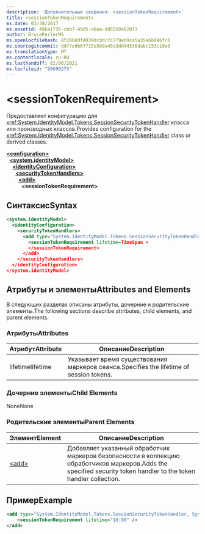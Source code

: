```yaml
---
description: 'Дополнительные сведения: <sessionTokenRequirement>'
title: <sessionTokenRequirement>
ms.date: 03/30/2017
ms.assetid: 496a1735-cbb7-49d5-a6aa-dd5550462073
author: BrucePerlerMS
ms.openlocfilehash: 8f2868df4939dc0dc7c779eb9ca5a35a6b996fc6
ms.sourcegitcommit: ddf7edb67715a5b9a45e3dd44536dabc153c1de0
ms.translationtype: MT
ms.contentlocale: ru-RU
ms.lasthandoff: 02/06/2021
ms.locfileid: "99698275"
---
```

# \<sessionTokenRequirement>

<span data-ttu-id="a2841-102">Предоставляет конфигурацию для <xref:System.IdentityModel.Tokens.SessionSecurityTokenHandler> класса или производных классов.</span><span class="sxs-lookup"><span data-stu-id="a2841-102">Provides configuration for the <xref:System.IdentityModel.Tokens.SessionSecurityTokenHandler> class or derived classes.</span></span>  
  
[**\<configuration>**](../configuration-element.md)\
&nbsp;&nbsp;[**\<system.identityModel>**](system-identitymodel.md)\
&nbsp;&nbsp;&nbsp;&nbsp;[**\<identityConfiguration>**](identityconfiguration.md)\
&nbsp;&nbsp;&nbsp;&nbsp;&nbsp;&nbsp;[**\<securityTokenHandlers>**](securitytokenhandlers.md)\
&nbsp;&nbsp;&nbsp;&nbsp;&nbsp;&nbsp;&nbsp;&nbsp;[**\<add>**](add.md)\
&nbsp;&nbsp;&nbsp;&nbsp;&nbsp;&nbsp;&nbsp;&nbsp;&nbsp;&nbsp;**\<sessionTokenRequirement>**  
  
## <a name="syntax"></a><span data-ttu-id="a2841-103">Синтаксис</span><span class="sxs-lookup"><span data-stu-id="a2841-103">Syntax</span></span>  
  
```xml  
<system.identityModel>  
  <identityConfiguration>  
    <securityTokenHandlers>  
      <add type="System.IdentityModel.Tokens.SessionSecurityTokenHandler, System.IdentityModel">  
        <sessionTokenRequirement lifetime=TimeSpan >  
        </sessionTokenRequirement>  
      </add>  
    </securityTokenHandlers>  
  </identityConfiguration>  
</system.identityModel>  
```  
  
## <a name="attributes-and-elements"></a><span data-ttu-id="a2841-104">Атрибуты и элементы</span><span class="sxs-lookup"><span data-stu-id="a2841-104">Attributes and Elements</span></span>  

 <span data-ttu-id="a2841-105">В следующих разделах описаны атрибуты, дочерние и родительские элементы.</span><span class="sxs-lookup"><span data-stu-id="a2841-105">The following sections describe attributes, child elements, and parent elements.</span></span>  
  
### <a name="attributes"></a><span data-ttu-id="a2841-106">Атрибуты</span><span class="sxs-lookup"><span data-stu-id="a2841-106">Attributes</span></span>  
  
|<span data-ttu-id="a2841-107">Атрибут</span><span class="sxs-lookup"><span data-stu-id="a2841-107">Attribute</span></span>|<span data-ttu-id="a2841-108">Описание</span><span class="sxs-lookup"><span data-stu-id="a2841-108">Description</span></span>|  
|---------------|-----------------|  
|<span data-ttu-id="a2841-109">lifetime</span><span class="sxs-lookup"><span data-stu-id="a2841-109">lifetime</span></span>|<span data-ttu-id="a2841-110">Указывает время существования маркеров сеанса.</span><span class="sxs-lookup"><span data-stu-id="a2841-110">Specifies the lifetime of session tokens.</span></span>|  
  
### <a name="child-elements"></a><span data-ttu-id="a2841-111">Дочерние элементы</span><span class="sxs-lookup"><span data-stu-id="a2841-111">Child Elements</span></span>  

 <span data-ttu-id="a2841-112">None</span><span class="sxs-lookup"><span data-stu-id="a2841-112">None</span></span>  
  
### <a name="parent-elements"></a><span data-ttu-id="a2841-113">Родительские элементы</span><span class="sxs-lookup"><span data-stu-id="a2841-113">Parent Elements</span></span>  
  
|<span data-ttu-id="a2841-114">Элемент</span><span class="sxs-lookup"><span data-stu-id="a2841-114">Element</span></span>|<span data-ttu-id="a2841-115">Описание</span><span class="sxs-lookup"><span data-stu-id="a2841-115">Description</span></span>|  
|-------------|-----------------|  
|[\<add>](add.md)|<span data-ttu-id="a2841-116">Добавляет указанный обработчик маркеров безопасности в коллекцию обработчиков маркеров.</span><span class="sxs-lookup"><span data-stu-id="a2841-116">Adds the specified security token handler to the token handler collection.</span></span>|  
  
## <a name="example"></a><span data-ttu-id="a2841-117">Пример</span><span class="sxs-lookup"><span data-stu-id="a2841-117">Example</span></span>  
  
```xml  
<add type="System.IdentityModel.Tokens.SessionSecurityTokenHandler, System.IdentityModel">
    <sessionTokenRequirement lifetime="10:00" />  
</add>  
```
